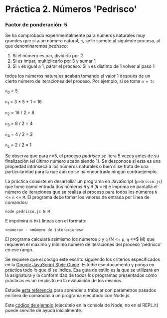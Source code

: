 # Práctica 2. Números 'Pedrisco'
### Factor de ponderación: 5
Se ha comprobado experimentalmente para números naturales muy grandes que si a un número natural, `n`, se le somete al siguiente proceso, al que denominaremos *pedrisco*:
 1. Si el número es par, dividirlo por 2
 2. Si es impar, multiplicarlo por 3 y sumar 1
 3. Si `n` es igual a 1, parar el proceso. Si `n` es distinto de 1 volver al paso 1

todos los números naturales acaban tomando el valor 1 después de un cierto número de iteraciones del proceso. Por ejemplo, si se toma `n = 5`:

`n`<sub>0</sub> = 5  

`n`<sub>1</sub> = 3 * 5 + 1 = 16

`n`<sub>2</sub> = 16 / 2 = 8

`n`<sub>3</sub> = 8 / 2 = 4

`n`<sub>4</sub> = 4 / 2 = 2

`n`<sub>5</sub> = 2 / 2 = 1

Se observa  que para `n`=5, el proceso *pedrisco* se itera 5 veces antes de su finalización (el último número acaba siendo 1).
Se desconoce si esta es una propiedad intrínseca a los números naturales o bien si se trata de una particularidad para la que aún no se ha encontrado ningún contraejemplo.

La práctica consiste en desarrollar un programa en JavaScript (`pedrisco.js`) que tome como entrada dos números `N` y `M` (`N` < `M`) e imprima en pantalla el número de iteraciones que se realiza el proceso para todos los números  `N` <= `n`  <= `M`.
El programa debe tomar los valores de entrada por línea de comandos:

    node pedrisco.js N M

E imprimirá `N-M+1` líneas con el formato:

    <número> - <número de interaciones>

El programa calculará asimismo los números `p` y `q` (N <= `p`, `q` <=$ M) que requieren el máximo y mínimo número de iteraciones del proceso 'pedrisco' en ese rango.

Se requiere que el código esté escrito siguiendo los criterios especificados en la [Google JavaScript Style Guide][1].
Estudie ese documento y ponga en práctica todo lo que él se indica.
Esa guía de estilo es la que se utilizará en la asignatura y la conformidad de todos los programas presentados como prácticas es un requisito en la evaluación de los mismos.

Estudie [esta referencia][2] para aprender a trabajar con parámetros pasados en línea de comandos a un programa ejecutado con Node.js.

Este [código de ejemplo][3] (ejecútelo en la consola de Node, no en el REPL.it) puede servirle de ayuda inicialmente.

[1]: https://google.github.io/styleguide/jsguide.html "Google JavaScript Style Guide"
[2]: https://nodejs.org/en/knowledge/command-line/how-to-parse-command-line-arguments/ "How to parse command line arguments"
[3]: https://repl.it/@fsande/commandLineArguments "Command line arguments code example"
